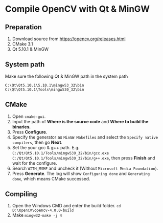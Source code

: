 # Compile OpenCV with Qt & MinGW

## Preparation
1. Download source from https://opencv.org/releases.html
2. CMake 3.1
3. Qt 5.10.1 & MinGW

## System path
Make sure the following Qt & MinGW path in the system path

    C:\Qt\Qt5.10.1\5.10.1\mingw53_32\bin
    C:\Qt\Qt5.10.1\Tools\mingw530_32\bin

## CMake 

1. Open `cmake-gui`.
2. Input the path of **Where is the source code** and **Where to build the binaries**.
3. Press **Configure**.
4. Specify the generator as `MinGW Makefiles` and select the `Specify native compilers`, then go **Next**.
5. Set the your gcc & g++ path. E.g. `C:/Qt/Qt5.10.1/Tools/mingw530_32/bin/gcc.exe` `C:/Qt/Qt5.10.1/Tools/mingw530_32/bin/g++.exe`, then press **Finish** and wait for the configure.
6. Search `WITH_MSMF` and uncheck it (Without `Microsoft Media Foundation`).
7. Press **Generate**. The log will show `Configuring done` and `Generating done`, which means CMake successed.

## Compiling
1. Open the Windows CMD and enter the build folder. `cd D:\OpenCV\opencv-4.0.0-build`
2. Make `mingw32-make -j 4 `
<!--stackedit_data:
eyJoaXN0b3J5IjpbLTE3ODUzNTk1MzcsLTEzOTQyNTQwNzVdfQ
==
-->